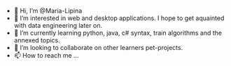 - 👋 Hi, I’m @Maria-Lipina
- 👀 I’m interested in web and desktop applications. I hope to get aquainted with data engineering later on.
- 🌱 I’m currently learning python, java, c# syntax, train algorithms and the annexed topics.
- 💞️ I’m looking to collaborate on other learners pet-projects.
- 📫 How to reach me ...

<!---
Maria-Lipina/Maria-Lipina is a ✨ special ✨ repository because its `README.md` (this file) appears on your GitHub profile.
You can click the Preview link to take a look at your changes.
--->
